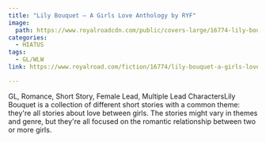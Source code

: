 ```yaml
---
title: "Lily Bouquet – A Girls Love Anthology by RYF"
image:
  path: https://www.royalroadcdn.com/public/covers-large/16774-lily-bouquet-a-girls-love-anthology.jpg
categories:
  - HIATUS
tags:
  - GL/WLW
link: https://www.royalroad.com/fiction/16774/lily-bouquet-a-girls-love-anthology

---
```

GL, Romance, Short Story, Female Lead, Multiple Lead CharactersLily Bouquet is a collection of different short stories with a common theme: they're all stories about love between girls. The stories might vary in themes and genre, but they're all focused on the romantic relationship between two or more girls.

